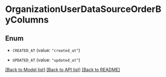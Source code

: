 # OrganizationUserDataSourceOrderByColumns

## Enum


* `CREATED_AT` (value: `"created_at"`)

* `UPDATED_AT` (value: `"updated_at"`)


[[Back to Model list]](../README.md#documentation-for-models) [[Back to API list]](../README.md#documentation-for-api-endpoints) [[Back to README]](../README.md)


